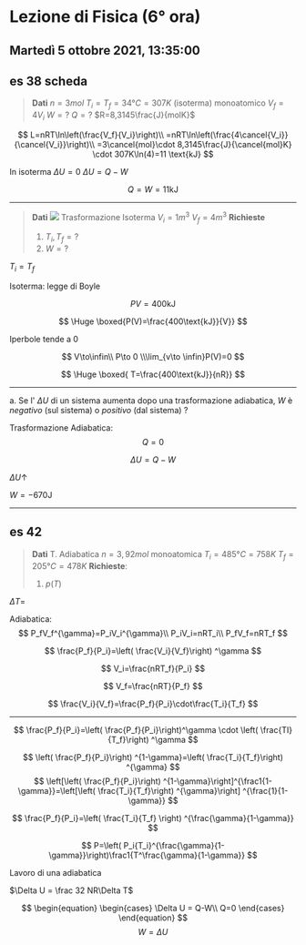 #  Lezione di Fisica (6° ora)
## Martedì 5 ottobre 2021, 13:35:00

## es 38 scheda
> **Dati**
> $n=3mol$
> $T_i=T_f=34°C=307K$ (isoterma)
> monoatomico
> $V_f=4V_i$
> $W=?$
> $Q=?$
> $R=8,3145\frac{J}{molK}$

$$
L=nRT\ln\left(\frac{V_f}{V_i}\right)\\
=nRT\ln\left(\frac{4\cancel{V_i}}{\cancel{V_i}}\right)\\
=3\cancel{mol}\cdot 8,3145\frac{J}{\cancel{mol}K} \cdot 307K\ln(4)=11 \text{kJ}
$$

In isoterma $\Delta U =0$
$\Delta U = Q-W$

$$
Q=W=11\text{kJ}
$$


---
> **Dati**
> ![](https://i.imgur.com/EEAkP6f.jpg)
> Trasformazione Isoterma
> $V_i=1m^3$
> $V_f=4m^3$
> **Richieste**
> 1. $T_i,T_f=?$  
> 2. $W=?$

$T_i=T_f$

Isoterma: legge di Boyle

$$
PV=400\text{kJ}
$$

$$
\Huge \boxed{P(V)=\frac{400\text{kJ}}{V}}
$$



Iperbole tende a $0$

$$
V\to\infin\\
P\to 0 \\\lim_{v\to \infin}P(V)=0
$$

$$
\Huge \boxed{ T=\frac{400\text{kJ}}{nR}}
$$

---
a. Se l' $\Delta U$ di un sistema aumenta dopo una trasformazione adiabatica, $W$ è $negativo$ (sul sistema) o $positivo$ (dal sistema) ?


Trasformazione Adiabatica:
$$
Q=0
$$  



$$
\Delta U = Q-W
$$

$\Delta U\uparrow$


$W=-670 \text{J}$

----

## es 42

> **Dati**
> T. Adiabatica
> $n=3,92mol$ monoatomica
> $T_i=485°C=758K$
> $T_f=205°C=478K$
> **Richieste**:
> 1. $p(T)$

$\Delta T=$


Adiabatica:
$$
P_fV_f^{\gamma}=P_iV_i^{\gamma}\\
P_iV_i=nRT_i\\
P_fV_f=nRT_f
$$

$$
\frac{P_f}{P_i}=\left( \frac{V_i}{V_f}\right) ^\gamma
$$

$$
V_i=\frac{nRT_f}{P_i}
$$

$$
V_f=\frac{nRT}{P_f}
$$

$$
\frac{V_i}{V_f}=\frac{P_f}{P_i}\cdot\frac{T_i}{T_f}
$$

---

$$
\frac{P_f}{P_i}=\left( \frac{P_f}{P_i}\right)^\gamma \cdot \left( \frac{TI}{T_f}\right) ^\gamma 
$$


$$
\left( \frac{P_f}{P_i}\right) ^{1-\gamma}=\left( \frac{T_i}{T_f}\right) ^{\gamma}
$$
$$
\left[\left( \frac{P_f}{P_i}\right) ^{1-\gamma}\right]^{\frac1{1-\gamma}}=\left[\left( \frac{T_i}{T_f}\right) ^{\gamma}\right] ^{\frac{1}{1-\gamma}}
$$

$$
\frac{P_f}{P_i}=\left( \frac{T_i}{T_f} \right) ^{\frac{\gamma}{1-\gamma}}
$$

$$
P=\left( P_i{T_i}^{\frac{\gamma}{1-\gamma}}\right)\frac1{T^\frac{\gamma}{1-\gamma}} 
$$


Lavoro di una adiabatica

$\Delta U = \frac 32 NR\Delta T$

$$
\begin{equation} \begin{cases}
\Delta U = Q-W\\
Q=0
\end{cases} \end{equation}
$$
$$
W=\Delta U
$$
<!--stackedit_data:
eyJoaXN0b3J5IjpbLTEzMjQwNjY1NjRdfQ==
-->